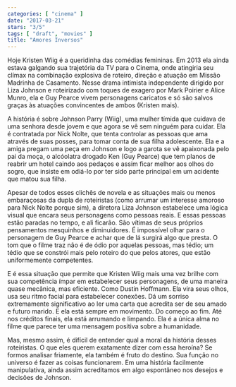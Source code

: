 ```yaml
---
categories: [ "cinema" ]
date: "2017-03-21"
stars: "3/5"
tags: [ "draft", "movies" ]
title: "Amores Inversos"
---
```

Hoje Kristen Wiig é a queridinha das comédias femininas. Em 2013 ela ainda estava galgando sua trajetória da TV para o Cinema, onde atingiria seu clímax na combinação explosiva de roteiro, direção e atuação em Missão Madrinha de Casamento. Nesse drama intimista independente dirigido por Liza Johnson e roteirizado com toques de exagero por Mark Poirier e Alice Munro, ela e Guy Pearce vivem personagens caricatos e só são salvos graças às atuações convincentes de ambos (Kristen mais).

A história é sobre Johnson Parry (Wiig), uma mulher tímida que cuidava de uma senhora desde jovem e que agora se vê sem ninguém para cuidar. Ela é contratada por Nick Nolte, que tenta controlar as pessoas que ama através de suas posses, para tomar conta de sua filha adolescente. Ela e a amiga pregam uma peça em Johnson e logo a garota se vê apaixonada pelo pai da moça, o alcóolatra drogado Ken (Guy Pearce) que tem planos de reabrir um hotel caindo aos pedaços e assim ficar melhor aos olhos do sogro, que insiste em odiá-lo por ter sido parte principal em um acidente que matou sua filha.

Apesar de todos esses clichês de novela e as situações mais ou menos embaraçosas da dupla de roteiristas (como arrumar um interesse amoroso para Nick Nolte porque sim), a diretora Liza Johnson estabelece uma lógica visual que encara seus personagens como pessoas reais. E essas pessoas estão paradas no tempo, e ali ficarão. São vítimas de seus próprios pensamentos mesquinhos e diminuidores. É impossível olhar para o personagem de Guy Pearce e achar que de lá surgirá algo que presta. O tom que o filme traz não é de ódio por aquelas pessoas, mas tédio; um tédio que se constrói mais pelo roteiro do que pelos atores, que estão uniformemente competentes.

E é essa situação que permite que Kristen Wiig mais uma vez brilhe com sua competência ímpar em estabelecer seus personagens, de uma maneira quase mecânica, mas eficiente. Como Dustin Hoffmann. Ela vira seus olhos, usa seu ritmo facial para estabelecer conexões. Dá um sorriso extremamente significativo ao ler uma carta que acredita ser de seu amado e futuro marido. E ela está sempre em movimento. Do começo ao fim. Até nos créditos finais, ela está arrumando e limpando. Ela é a única alma no filme que parece ter uma mensagem positiva sobre a humanidade.

Mas, mesmo assim, é difícil de entender qual a moral da história desses roteiristas. O que eles querem exatamente dizer com essa heroína? Se formos analisar friamente, ela também é fruto do destino. Sua função no universo é fazer as coisas funcionarem. Em uma história facilmente manipulativa, ainda assim acreditamos em algo espontâneo nos desejos e decisões de Johnson.
